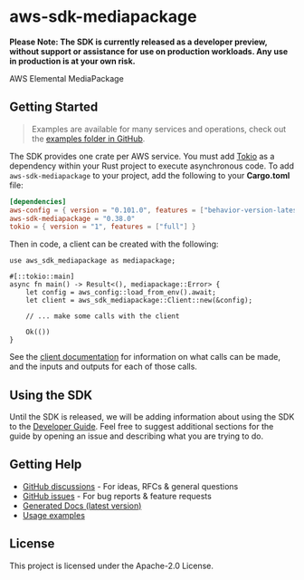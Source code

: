 # aws-sdk-mediapackage

**Please Note: The SDK is currently released as a developer preview, without support or assistance for use
on production workloads. Any use in production is at your own risk.**

AWS Elemental MediaPackage

## Getting Started

> Examples are available for many services and operations, check out the
> [examples folder in GitHub](https://github.com/awslabs/aws-sdk-rust/tree/main/examples).

The SDK provides one crate per AWS service. You must add [Tokio](https://crates.io/crates/tokio)
as a dependency within your Rust project to execute asynchronous code. To add `aws-sdk-mediapackage` to
your project, add the following to your **Cargo.toml** file:

```toml
[dependencies]
aws-config = { version = "0.101.0", features = ["behavior-version-latest"] }
aws-sdk-mediapackage = "0.38.0"
tokio = { version = "1", features = ["full"] }
```

Then in code, a client can be created with the following:

```rust,no_run
use aws_sdk_mediapackage as mediapackage;

#[::tokio::main]
async fn main() -> Result<(), mediapackage::Error> {
    let config = aws_config::load_from_env().await;
    let client = aws_sdk_mediapackage::Client::new(&config);

    // ... make some calls with the client

    Ok(())
}
```

See the [client documentation](https://docs.rs/aws-sdk-mediapackage/latest/aws_sdk_mediapackage/client/struct.Client.html)
for information on what calls can be made, and the inputs and outputs for each of those calls.

## Using the SDK

Until the SDK is released, we will be adding information about using the SDK to the
[Developer Guide](https://docs.aws.amazon.com/sdk-for-rust/latest/dg/welcome.html). Feel free to suggest
additional sections for the guide by opening an issue and describing what you are trying to do.

## Getting Help

* [GitHub discussions](https://github.com/awslabs/aws-sdk-rust/discussions) - For ideas, RFCs & general questions
* [GitHub issues](https://github.com/awslabs/aws-sdk-rust/issues/new/choose) - For bug reports & feature requests
* [Generated Docs (latest version)](https://awslabs.github.io/aws-sdk-rust/)
* [Usage examples](https://github.com/awslabs/aws-sdk-rust/tree/main/examples)

## License

This project is licensed under the Apache-2.0 License.

